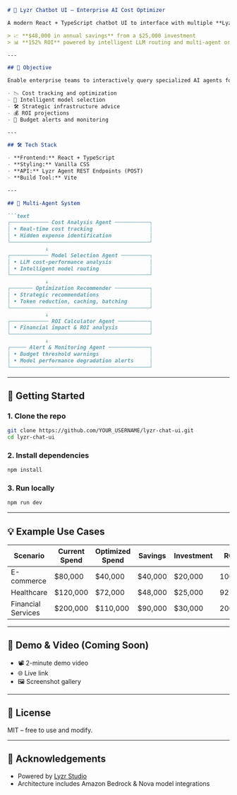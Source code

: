 ````md
# 💬 Lyzr Chatbot UI – Enterprise AI Cost Optimizer

A modern React + TypeScript chatbot UI to interface with multiple **Lyzr AI agents**. Designed to demonstrate and operate a **multi-agent cost optimization architecture** that helps reduce AI infrastructure costs by 30–50%.

> 📈 **$48,000 in annual savings** from a $25,000 investment  
> 📊 **152% ROI** powered by intelligent LLM routing and multi-agent orchestration

---

## 🎯 Objective

Enable enterprise teams to interactively query specialized AI agents for:

- 📉 Cost tracking and optimization
- 🧠 Intelligent model selection
- 🛠️ Strategic infrastructure advice
- 💰 ROI projections
- 🚨 Budget alerts and monitoring

---

## 🛠️ Tech Stack

- **Frontend:** React + TypeScript
- **Styling:** Vanilla CSS
- **API:** Lyzr Agent REST Endpoints (POST)
- **Build Tool:** Vite

---

## 🧠 Multi-Agent System

```text
┌──────────── Cost Analysis Agent ───────────┐
│ • Real-time cost tracking                  │
│ • Hidden expense identification            │
└────────────────────────────────────────────┘
            ↓
┌──────────── Model Selection Agent ─────────┐
│ • LLM cost-performance analysis            │
│ • Intelligent model routing                │
└────────────────────────────────────────────┘
            ↓
┌─────── Optimization Recommender ───────────┐
│ • Strategic recommendations                │
│ • Token reduction, caching, batching       │
└────────────────────────────────────────────┘
            ↓
┌──────────── ROI Calculator Agent ──────────┐
│ • Financial impact & ROI analysis          │
└────────────────────────────────────────────┘
            ↓
┌───── Alert & Monitoring Agent ─────────────┐
│ • Budget threshold warnings                │
│ • Model performance degradation alerts     │
└────────────────────────────────────────────┘
````

---

## 🚀 Getting Started

### 1. Clone the repo

```bash
git clone https://github.com/YOUR_USERNAME/lyzr-chat-ui.git
cd lyzr-chat-ui
```

### 2. Install dependencies

```bash
npm install
```

### 3. Run locally

```bash
npm run dev
```

---

## 💡 Example Use Cases

| Scenario           | Current Spend | Optimized Spend | Savings  | Investment | ROI  |
| ------------------ | ------------- | --------------- | -------- | ---------- | ---- |
| E-commerce         | \$80,000      | \$40,000        | \$40,000 | \$20,000   | 100% |
| Healthcare         | \$120,000     | \$72,000        | \$48,000 | \$25,000   | 92%  |
| Financial Services | \$200,000     | \$110,000       | \$90,000 | \$30,000   | 200% |

---

## 🧪 Demo & Video (Coming Soon)

* 📽️ 2-minute demo video
* 🌐 Live link
* 🖼️ Screenshot gallery

---

## 📜 License

MIT – free to use and modify.

---

## 🙌 Acknowledgements

* Powered by [Lyzr Studio](https://lyzr.ai)
* Architecture includes Amazon Bedrock & Nova model integrations

```
